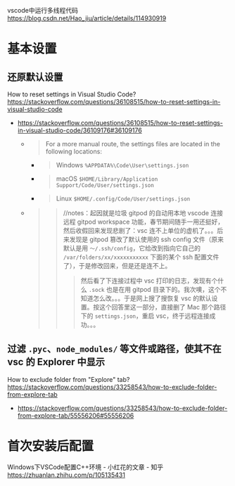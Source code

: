 
vscode中运行多线程代码 https://blog.csdn.net/Hao_jiu/article/details/114930919

# 基本设置

## 还原默认设置

How to reset settings in Visual Studio Code? https://stackoverflow.com/questions/36108515/how-to-reset-settings-in-visual-studio-code
- https://stackoverflow.com/questions/36108515/how-to-reset-settings-in-visual-studio-code/36109176#36109176
  * > For a more manual route, the settings files are located in the following locations:
    + > Windows `%APPDATA%\Code\User\settings.json`
    + > macOS `$HOME/Library/Application Support/Code/User/settings.json`
    + > Linux `$HOME/.config/Code/User/settings.json`
  * >> //notes：起因就是垃圾 gitpod 的自动用本地 vscode 连接远程 gitpod workspace 功能，春节期间随手一用还挺好，然后收假回来发现悲剧了：vsc 连不上单位的虚机了。。。后来发现是 gitpod 篡改了默认使用的 ssh config 文件（原来默认是用 `～/.ssh/config`，它给改到指向它自己的 `/var/folders/xx/xxxxxxxxxxx` 下面的某个 ssh 配置文件了），于是修改回来，但是还是连不上。
    >>> 然后看了下连接过程中 vsc 打印的日志，发现有个什么 `.sock` 也是在用 gitpod 目录下的。我次噢，这个不知道怎么改。。。于是网上搜了搜恢复 vsc 的默认设置。按这个回答里这一部分，直接删了 Mac 那个路径下的 `settings.json`，重启 vsc，终于远程连接成功。。。

## 过滤 `.pyc`、`node_modules/` 等文件或路径，使其不在 vsc 的 Explorer 中显示

How to exclude folder from "Explore" tab? https://stackoverflow.com/questions/33258543/how-to-exclude-folder-from-explore-tab
- https://stackoverflow.com/questions/33258543/how-to-exclude-folder-from-explore-tab/55556206#55556206

# 首次安装后配置

Windows下VSCode配置C++环境 - 小红花的文章 - 知乎 https://zhuanlan.zhihu.com/p/105135431
